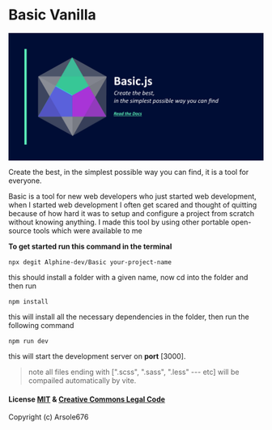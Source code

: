 # Basic Vanilla 

<p align="center">
  <img align="middle" src="https://github.com/Alphine-dev/Basic/blob/main/utils/template.png" alt="banner">
</p>


Create the best, in the simplest possible way you can find, it is a tool for everyone.

Basic is a tool for new web developers who just started web development, when I started web development I often get scared and thought of quitting because of how hard it was to setup and configure a project from scratch without knowing anything. I made this tool by using other portable open-source tools which were available to me

**To get started run this command in the terminal**

    npx degit Alphine-dev/Basic your-project-name
this should install a folder with a given name, now cd into the folder and then run

	npm install

 this will install all the necessary dependencies in the folder, then run the following command
 
	npm run dev

this will start the development server on  **port**  [3000].

>note all files ending with [".scss", ".sass", ".less" --- etc]
>will be compailed automatically by vite.

#### License [MIT](https://opensource.org/licenses/MIT) & [Creative Commons Legal Code](https://creativecommons.org/publicdomain/zero/1.0/)
Copyright (c) Arsole676
